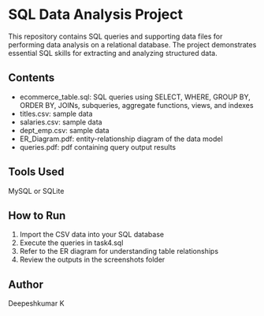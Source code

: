 # SQL Data Analysis Project

This repository contains SQL queries and supporting data files for performing data analysis on a relational database. The project demonstrates essential SQL skills for extracting and analyzing structured data.

## Contents

- ecommerce_table.sql: SQL queries using SELECT, WHERE, GROUP BY, ORDER BY, JOINs, subqueries, aggregate functions, views, and indexes
- titles.csv: sample data
- salaries.csv: sample data
- dept_emp.csv: sample data
- ER_Diagram.pdf: entity-relationship diagram of the data model
- queries.pdf: pdf containing query output results

## Tools Used

MySQL or SQLite

## How to Run

1. Import the CSV data into your SQL database
2. Execute the queries in task4.sql
3. Refer to the ER diagram for understanding table relationships
4. Review the outputs in the screenshots folder

## Author

Deepeshkumar K
